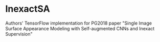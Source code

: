 # InexactSA
Authors' TensorFlow implementation for PG2018 paper "Single Image Surface Appearance Modeling with Self-augmented CNNs and Inexact Supervision"
